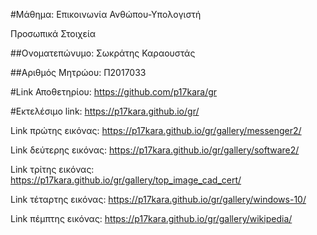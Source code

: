 #Μάθημα: Επικοινωνία Ανθώπου-Υπολογιστή

Προσωπικά Στοιχεία

##Ονοματεπώνυμο: Σωκράτης Καραουστάς

##Αριθμός Μητρώου: Π2017033

#Link Αποθετηρίου: https://github.com/p17kara/gr

#Εκτελέσιμο link: https://p17kara.github.io/gr/

Link πρώτης εικόνας: https://p17kara.github.io/gr/gallery/messenger2/

Link δεύτερης εικόνας: https://p17kara.github.io/gr/gallery/software2/

Link τρίτης εικόνας: https://p17kara.github.io/gr/gallery/top_image_cad_cert/

Link τέταρτης εικόνας: https://p17kara.github.io/gr/gallery/windows-10/

Link πέμπτης εικόνας: https://p17kara.github.io/gr/gallery/wikipedia/
